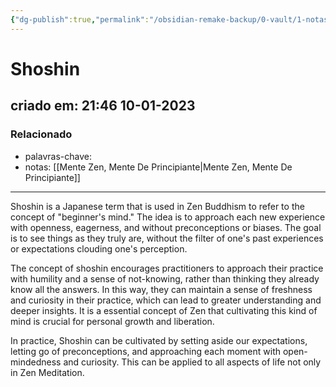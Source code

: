 ```yaml
---
{"dg-publish":true,"permalink":"/obsidian-remake-backup/0-vault/1-notas-literais/filosofia/shoshin/","dgHomeLink":true,"dgShowLocalGraph":true,"dgShowFileTree":true,"noteIcon":""}
---
```


# Shoshin
## criado em: 21:46 10-01-2023

### Relacionado
- palavras-chave: 
- notas: [[Mente Zen, Mente De Principiante\|Mente Zen, Mente De Principiante]]
---
Shoshin is a Japanese term that is used in Zen Buddhism to refer to the concept of "beginner's mind." The idea is to approach each new experience with openness, eagerness, and without preconceptions or biases. The goal is to see things as they truly are, without the filter of one's past experiences or expectations clouding one's perception.

The concept of shoshin encourages practitioners to approach their practice with humility and a sense of not-knowing, rather than thinking they already know all the answers. In this way, they can maintain a sense of freshness and curiosity in their practice, which can lead to greater understanding and deeper insights. It is a essential concept of Zen that cultivating this kind of mind is crucial for personal growth and liberation.

In practice, Shoshin can be cultivated by setting aside our expectations, letting go of preconceptions, and approaching each moment with open-mindedness and curiosity. This can be applied to all aspects of life not only in Zen Meditation.